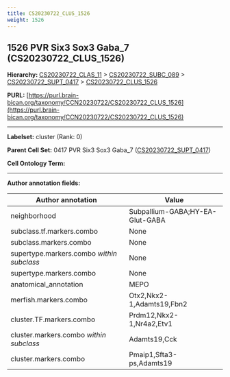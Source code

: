 ```yaml
---
title: CS20230722_CLUS_1526
weight: 1526
---
```

## 1526 PVR Six3 Sox3 Gaba_7 (CS20230722_CLUS_1526)
<b>Hierarchy: </b>
[CS20230722_CLAS_11](../CS20230722_CLAS_11) >
[CS20230722_SUBC_089](../CS20230722_SUBC_089) >
[CS20230722_SUPT_0417](../CS20230722_SUPT_0417) >
[CS20230722_CLUS_1526](../CS20230722_CLUS_1526)

**PURL:** [https://purl.brain-bican.org/taxonomy/CCN20230722/CS20230722_CLUS_1526](https://purl.brain-bican.org/taxonomy/CCN20230722/CS20230722_CLUS_1526)

---


**Labelset:** cluster (Rank: 0)

**Parent Cell Set:** 0417 PVR Six3 Sox3 Gaba_7 ([CS20230722_SUPT_0417](../CS20230722_SUPT_0417))



**Cell Ontology Term:** 

[MARKER GENES.]: #


---

[TRANSFERRED ANNOTATIONS.]: #


[AUTHOR ANNOTATION FIELDS.]: #


**Author annotation fields:**

| Author annotation | Value |
|-------------------|-------|
|neighborhood|Subpallium-GABA;HY-EA-Glut-GABA|
|subclass.tf.markers.combo|None|
|subclass.markers.combo|None|
|supertype.markers.combo _within subclass_|None|
|supertype.markers.combo|None|
|anatomical_annotation|MEPO|
|merfish.markers.combo|Otx2,Nkx2-1,Adamts19,Fbn2|
|cluster.TF.markers.combo|Prdm12,Nkx2-1,Nr4a2,Etv1|
|cluster.markers.combo _within subclass_|Adamts19,Cck|
|cluster.markers.combo|Pmaip1,Sfta3-ps,Adamts19|
